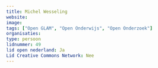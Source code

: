 ```yaml
---
title: Michel Wesseling
website: 
image: 
tags: ["Open GLAM", "Open Onderwijs", "Open Onderzoek"]
organisaties:
type: persoon
lidnummer: 49
lid open nederland: Ja
Lid Creative Commons Network: Nee
---
```


